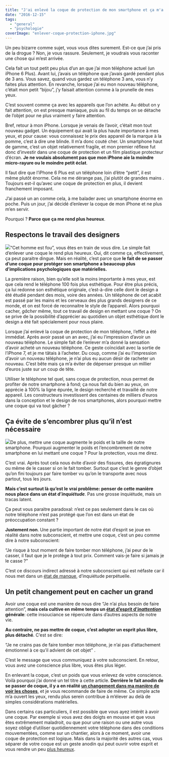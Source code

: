 ```yaml
---
title: "J'ai enlevé la coque de protection de mon smartphone et ça m'a changé la vie"
date: "2016-12-15"
tags:
  - "general"
  - "psychologie"
coverImage: "enlever-coque-protection-iphone.jpg"
---
```


Un peu bizarre comme sujet, vous vous dites surement. Est-ce que j’ai pris de la drogue ? Non, je vous rassure. Seulement, je voudrais vous raconter une chose qui m’est arrivée.<!--more-->

Cela fait un tout petit peu plus d’un an que j’ai mon téléphone actuel (un iPhone 6 Plus). Avant lui, j’avais un téléphone que j’avais gardé pendant plus de 3 ans. Vous savez, quand vous gardez un téléphone 3 ans, vous n’y faites plus attention. En revanche, lorsque j’ai eu mon nouveau téléphone, c’était mon petit “bijou”, j’y faisait attention comme à la prunelle de mes yeux.

C’est souvent comme ça avec les appareils que l’on achète. Au début on y fait attention, on est presque maniaque, puis au fil du temps on se détache de l’objet pour ne plus vraiment y faire attention.

Bref, retour à mon iPhone. Lorsque je venais de l’avoir, c’était mon tout nouveau gadget. Un équipement qui avait la plus haute importance à mes yeux, et pour cause: vous connaissez le prix des appareil de la marque à la pomme, c’est à dire une blinde. Il m’a donc couté cher. Un smartphone haut de gamme, c’est un objet relativement fragile, et mon premier réflexe fut donc d’investir dans une coque de protection et un film plastique protecteur d’écran. **Je ne voulais absolument pas que mon iPhone aie la moindre micro-rayure ou le moindre petit éclat**.

Il faut dire que l’iPhone 6 Plus est un téléphone loin d’être “petit”, il est même plutôt énorme. Cela ne me dérange pas, j’ai plutôt de grandes mains . Toujours est-il qu’avec une coque de protection en plus, il devient franchement imposant.

J’ai passé un an comme cela, à me balader avec un smartphone énorme en poche. Puis un jour, j’ai décidé d’enlever la coque de mon iPhone et ne plus m’en servir.

Pourquoi ? **Parce que ça me rend plus heureux**.

## Respectons le travail des designers

![](images/iphone-design.jpg)“Cet homme est fou”, vous êtes en train de vous dire. Le simple fait d’enlever une coque le rend plus heureux. Oui, dit comme ça, effectivement, ça peut paraitre dingue. Mais en réalité, c’est parce que **le fait de se passer d’une coque pour protéger son smartphone a beaucoup plus d’implications psychologiques que matérielles.**

La première raison, bien qu’elle soit la moins importante à mes yeux, est que cela rend le téléphone 100 fois plus esthétique. Pour être plus précis, ça lui redonne son esthétique originale, c’est-à-dire celle dont le design a été étudié pendant des mois, voire des années. Un téléphone de cet acabit est passé par les mains et les cerveaux des plus grands designers de ce monde, et on est forcé de reconnaitre le style de l’appareil. Alors pourquoi cacher, _gâcher_ même, tout ce travail de design en mettant une coque ? On se prive de la possibilité d’apprécier au quotidien un objet esthétique dont le design a été fait spécialement pour nous plaire.

Lorsque j’ai enlevé la coque de protection de mon téléphone, l’effet a été immédiat. Après avoir passé un an avec, j’ai eu l’impression d’avoir un nouveau téléphone. Le simple fait de l’enlever m’a donné la sensation d’avoir acheté un nouveau téléphone. Ce geste coïncidait avec la sortie de l’iPhone 7, et je me tâtais à l’acheter. Du coup, comme j’ai eu l’impression d’avoir un nouveau téléphone, je n’ai plus eu aucun désir de racheter un nouveau. C’est bête mais ça m’a éviter de dépenser presque un millier d’euros juste sur un coup de tête.

Utiliser le téléphone tel quel, sans coque de protection, nous permet de profiter de notre smartphone à fond; ça nous fait du bien au yeux, on apprécie à 100% la ligne épurée, le design recherché et travaillé de notre appareil. Les constructeurs investissent des centaines de milliers d’euros dans la conception et le design de nos smartphones, alors pourquoi mettre une coque qui va tout gâcher ?

## Ça évite de s’encombrer plus qu’il n’est nécessaire

![](images/tablette-dans-la-poche.png)De plus, mettre une coque augmente le poids et la taille de notre smartphone. Pourquoi augmenter le poids et l’encombrement de notre smartphone en lui mettant une coque ? Pour la protection, vous me direz.

C’est vrai. Après tout cela nous évite d’avoir des fissures, des égratignures ou même de le casser si on le fait tomber. Surtout que c’est le genre d’objet qu’on fini toujours par faire tomber vu qu’on le transporte avec nous partout, tous les jours.

**Mais c’est surtout là qu’est le vrai problème: penser de cette manière nous place dans un état d’_inquiétude_**. Pas une grosse inquiétude, mais un tracas latent.

Ça peut vous paraitre paradoxal: n’est ce pas seulement dans le cas où notre téléphone n’est pas protégé que l’on est dans un état de préoccupation constant ?

**Justement non**. Une partie important de notre état d’esprit se joue en réalité dans notre subconscient, et mettre une coque, c’est un peu comme dire à notre subconscient:

“Je risque à tout moment de faire tomber mon téléphone, j’ai peur de le casser, il faut que je le protège à tout prix. Comment vais-je faire si jamais je le casse ?”

C’est ce discours indirect adressé à notre subconscient qui est néfaste car il nous met dans un [état de manque](https://tobal.fr/regle-no1-dune-vie-badass-abondance-au-lieu-de-scarcite/), d’inquiétude perpétuelle.

## Un petit changement peut en cacher un grand

Avoir une coque est une manière de nous dire “Je n’ai plus besoin de faire attention”, **mais cela cultive en même temps un [état d’esprit d’_inattention_](https://tobal.fr/devenez-un-pro-de-la-gestion-du-temps-gerer-son-attention/) générale**: cette insouciance se répercute dans d’autres aspects de notre vie.

**Au contraire, ne pas mettre de coque, c’est adopter un esprit plus libre, plus détaché**. C’est se dire:

“Je ne crains pas de faire tomber mon téléphone, je n’ai pas d’attachement émotionnel à ce qu’il advient de cet objet” .

C’est le message que vous communiquez à votre subconscient. En retour, vous avez une conscience plus libre, vous êtes plus léger.

En enlevant la coque, c’est un poids que vous enlevez de votre conscience. Voilà pourquoi j’ai donné un tel titre à cette article. **Derrière le fait anodin de se passer de coque, il y a en réalité [un changement dans ma manière de voir les choses](https://tobal.fr/loi-dattraction-comment-devenir-chanceux-et-toutes-ces-conneries-ou-pas/)**, et je vous recommande de faire de même. Ce simple acte m’a ouvert les yeux, rendu plus serein contribue à m’élever au delà de simples considérations matérielles.

Dans certains cas particuliers, il est possible que vous ayez intérêt à avoir une coque. Par exemple si vous avez des doigts en mousse et que vous êtes extrêmement maladroit, ou que pour une raison ou une autre vous soyez obligé d’utiliser quotidiennement votre téléphone dans des conditions mouvementées, comme sur un chantier, alors à ce moment, avoir une coque de protection est logique. Mais dans la majorité des autres cas, vous séparer de votre coque est un geste anodin qui peut ouvrir votre esprit et vous rendre un peu [plus heureux](https://tobal.fr/moins-tu-auras-plus-tu-sera-heureux/).
